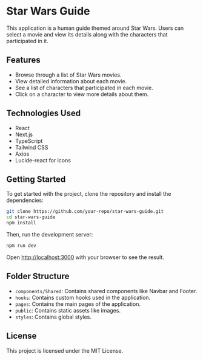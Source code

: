 # Star Wars Guide

This application is a human guide themed around Star Wars. Users can select a movie and view its details along with the characters that participated in it.

## Features

- Browse through a list of Star Wars movies.
- View detailed information about each movie.
- See a list of characters that participated in each movie.
- Click on a character to view more details about them.

## Technologies Used

- React
- Next.js
- TypeScript
- Tailwind CSS
- Axios
- Lucide-react for icons

## Getting Started

To get started with the project, clone the repository and install the dependencies:

```bash
git clone https://github.com/your-repo/star-wars-guide.git
cd star-wars-guide
npm install
```

Then, run the development server:

```bash
npm run dev
```

Open [http://localhost:3000](http://localhost:3000) with your browser to see the result.

## Folder Structure

- `components/Shared`: Contains shared components like Navbar and Footer.
- `hooks`: Contains custom hooks used in the application.
- `pages`: Contains the main pages of the application.
- `public`: Contains static assets like images.
- `styles`: Contains global styles.

## License

This project is licensed under the MIT License.